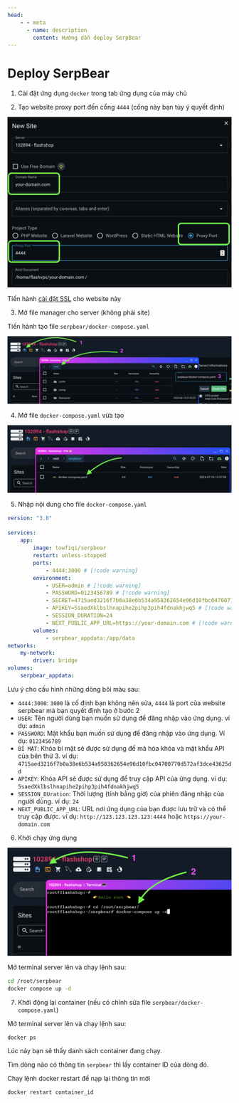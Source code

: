 ```yaml
---
head:
    - - meta
      - name: description
        content: Hướng dẫn deploy SerpBear
---
```


# Deploy SerpBear

1. Cài đặt ứng dụng `docker` trong tab ứng dụng của máy chủ

2. Tạo website proxy port đến cổng `4444` (cổng này bạn tùy ý quyết định)

![tạo website deploy SerpBear](<../../images/docs/vi/tutorial/deploy-serpbear/Screenshot 2024-07-10 at 13.32.31.png>)

Tiến hành [cài đặt SSL](../site/ssl.md) cho website này

3. Mở file manager cho server (không phải site)

Tiến hành tạo file `serpbear/docker-compose.yaml`

![tạo file docker-compose.yaml](<../../images/docs/vi/tutorial/deploy-serpbear/Screenshot 2024-07-10 at 13.35.10.png>)

4. Mở file `docker-compose.yaml` vừa tạo

![mở file docker-compose.yaml](<../../images/docs/vi/tutorial/deploy-serpbear/Screenshot 2024-07-10 at 13.38.12.png>)

5. Nhập nội dung cho file `docker-compose.yaml`

```yaml
version: "3.8"

services:
    app:
        image: towfiqi/serpbear
        restart: unless-stopped
        ports:
            - 4444:3000 # [!code warning]
        environment:
            - USER=admin # [!code warning]
            - PASSWORD=0123456789 # [!code warning]
            - SECRET=4715aed3216f7b0a38e6b534a958362654e96d10fbc04700770d572af3dce43625dd # [!code warning]
            - APIKEY=5saedXklbslhnapihe2pihp3pih4fdnakhjwq5 # [!code warning]
            - SESSION_DURATION=24
            - NEXT_PUBLIC_APP_URL=https://your-domain.com # [!code warning]
        volumes:
            - serpbear_appdata:/app/data
networks:
    my-network:
        driver: bridge
volumes:
    serpbear_appdata:
```

Lưu ý cho cấu hình những dòng bôi màu sau:

-   `4444:3000`: `3000` là cố định bạn không nên sửa, `4444` là port của website serpbear mà bạn quyết định tạo ở bước 2
-   `USER`: Tên người dùng bạn muốn sử dụng để đăng nhập vào ứng dụng. ví dụ: `admin`
-   `PASSWORD`: Mật khẩu bạn muốn sử dụng để đăng nhập vào ứng dụng. Ví dụ: `0123456789`
-   `BÍ MẬT`: Khóa bí mật sẽ được sử dụng để mã hóa khóa và mật khẩu API của bên thứ 3. ví dụ: `4715aed3216f7b0a38e6b534a958362654e96d10fbc04700770d572af3dce43625dd`
-   `APIKEY`: Khóa API sẽ được sử dụng để truy cập API của ứng dụng. ví dụ: `5saedXklbslhnapihe2pihp3pih4fdnakhjwq5`
-   `SESSION_DUration`: Thời lượng (tính bằng giờ) của phiên đăng nhập của người dùng. ví dụ: `24`
-   `NEXT_PUBLIC_APP_URL`: URL nơi ứng dụng của bạn được lưu trữ và có thể truy cập được. ví dụ: `http://123.123.123.123:4444` hoặc `https://your-domain.com`

6. Khởi chạy ứng dụng

![run serpbear](<../../images/docs/vi/tutorial/deploy-serpbear/Screenshot 2024-07-10 at 13.58.48.png>)

Mở terminal server lên và chạy lệnh sau:

```bash
cd /root/serpbear
docker compose up -d
```

7. Khởi động lại container (nếu có chỉnh sửa file `serpbear/docker-compose.yaml`)

Mở terminal server lên và chạy lệnh sau:

```bash
docker ps
```

Lúc này bạn sẽ thấy danh sách container đang chạy.

Tìm dòng nào có thông tin `serpbear` thì lấy container ID của dòng đó.

Chạy lệnh docker restart để nạp lại thông tin mới

```bash
docker restart container_id
```

